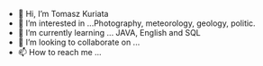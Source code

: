 - 👋 Hi, I’m Tomasz Kuriata
- 👀 I’m interested in ...Photography, meteorology, geology, politic.
- 🌱 I’m currently learning ... JAVA, English and SQL
- 💞️ I’m looking to collaborate on ...
- 📫 How to reach me ...

<!---
tomaszkuriata/tomaszkuriata is a ✨ special ✨ repository because its `README.md` (this file) appears on your GitHub profile.
You can click the Preview link to take a look at your changes.
--->
